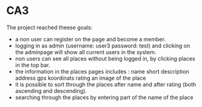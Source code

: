 # CA3

The project reached theese goals:
- a non user can register on the page and become a member.
- logging in as admin (username: user3 password: test) and clicking on the adminpage will show all current users in the system.
- non users can see all places without being logged in, by clicking places in the top bar.
- the information in the places pages includes :
	name
	short description
	address
	gps koordinats
	rating
	an image of the place
- it is possible to sort through the places after name and after rating (both ascending and descending). 
- searching through the places by entering part of the name of the place